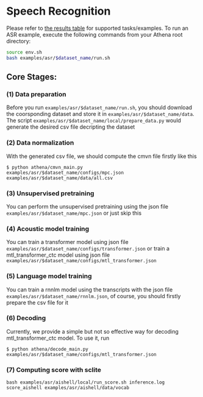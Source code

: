 # Speech Recognition
Please refer to [the results table](https://github.com/athena-team/athena#7-results) for supported tasks/examples. To run an ASR example, execute the following commands from your Athena root directory:
```bash
source env.sh
bash examples/asr/$dataset_name/run.sh
```

## Core Stages:

### (1) Data preparation
Before you run `examples/asr/$dataset_name/run.sh`, you should download the coorsponding dataset and store it in `examples/asr/$dataset_name/data`. The script `examples/asr/$dataset_name/local/prepare_data.py` would generate the desired csv file decripting the dataset

### (2) Data normalization
With the generated csv file, we should compute the cmvn file firstly like this
```
$ python athena/cmvn_main.py examples/asr/$dataset_name/configs/mpc.json examples/asr/$dataset_name/data/all.csv
```

### (3) Unsupervised pretraining
You can perform the unsupervised pretraining using the json file `examples/asr/$dataset_name/mpc.json` or just skip this

### (4) Acoustic model training
 You can train a transformer model using json file `examples/asr/$dataset_name/configs/transformer.json` or train a mtl_transformer_ctc model using json file `examples/asr/$dataset_name/configs/mtl_transformer.json`

### (5) Language model training
 You can train a rnnlm model using the transcripts with the json file `examples/asr/$dataset_name/rnnlm.json`, of course, you should firstly prepare the csv file for it

### (6) Decoding
Currently, we provide a simple but not so effective way for decoding mtl_transformer_ctc model. To use it, run
```
$ python athena/decode_main.py examples/asr/$dataset_name/configs/mtl_transformer.json
```
### (7) Computing score with sclite
`bash examples/asr/aishell/local/run_score.sh inference.log score_aishell examples/asr/aishell/data/vocab`
